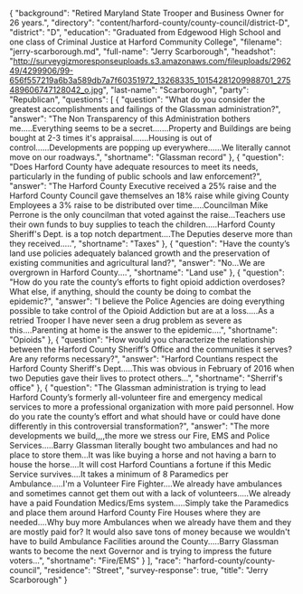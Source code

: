 {
  "background": "Retired Maryland State Trooper and Business Owner for 26 years.",
  "directory": "content/harford-county/county-council/district-D",
  "district": "D",
  "education": "Graduated from Edgewood High School and one class of Criminal Justice at Harford Community College",
  "filename": "jerry-scarborough.md",
  "full-name": "Jerry Scarborough",
  "headshot": "http://surveygizmoresponseuploads.s3.amazonaws.com/fileuploads/296249/4299906/99-656f557219a6b3a589db7a7f60351972_13268335_10154281209988701_275489606747128042_o.jpg",
  "last-name": "Scarborough",
  "party": "Republican",
  "questions": [
    {
      "question": "What do you consider the greatest accomplishments and failings of the Glassman administration?",
      "answer": "The Non Transparency of this Administration bothers me.....Everything seems to be a secret.......Property and Buildings are being bought at 2-3 times it's appraisal.......Housing is out of control......Developments are popping up everywhere......We literally cannot move on our roadways.",
      "shortname": "Glassman record"
    },
    {
      "question": "Does Harford County have adequate resources to meet its needs, particularly in the funding of public schools and law enforcement?",
      "answer": "The Harford County Executive received a 25% raise and the Harford County Council gave themselves an 18% raise while giving County Employees a 3% raise to be distributed over time.....Councilman Mike Perrone is the only councilman that voted against the raise...Teachers use their own funds to buy supplies to teach the children.....Harford County Sheriff's Dept. is a top notch department....The Deputies deserve more than they received.....",
      "shortname": "Taxes"
    },
    {
      "question": "Have the county’s land use policies adequately balanced growth and the preservation of existing communities and agricultural land?",
      "answer": "No...We are overgrown in Harford County....",
      "shortname": "Land use"
    },
    {
      "question": "How do you rate the county’s efforts to fight opioid addiction overdoses? What else, if anything, should the county be doing to combat the epidemic?",
      "answer": "I believe the Police Agencies are doing everything possible to take control of the Opioid Addiction but are at a loss.....As a retried Trooper I have never seen a drug problem as severe as this....Parenting at home is the answer to the epidemic....",
      "shortname": "Opioids"
    },
    {
      "question": "How would you characterize the relationship between the Harford County Sheriff’s Office and the communities it serves? Are any reforms necessary?",
      "answer": "Harford Countians respect the Harford County Sheriff's Dept.....This was obvious in February of 2016 when two Deputies gave their lives to protect others...",
      "shortname": "Sherrif's office"
    },
    {
      "question": "The Glassman administration is trying to lead Harford County’s formerly all-volunteer fire and emergency medical services to more a professional organization with more paid personnel. How do you rate the county’s effort and what should have or could have done differently in this controversial transformation?",
      "answer": "The more developments we build,,,,the more we stress our Fire, EMS and Police Services.....Barry Glassman literally bought two ambulances and had no place to store them...It was like buying a horse and not having a barn to house the horse....It will cost Harford Countians a fortune if this Medic Service survives....It takes a minimum of 8 Paramedics per Ambulance.....I'm a Volunteer Fire Fighter....We already have ambulances and sometimes cannot get them out with a lack of volunteers.....We already have a paid Foundation Medics/Ems system.....Simply take the Paramedics and place them around Harford County Fire Houses where they are needed....Why buy more Ambulances when we already have them and they are mostly paid for?  It would also save tons of money because we wouldn't have to build Ambulance Facilities around the County.....Barry Glassman wants to become the next Governor and is trying to impress the future voters...",
      "shortname": "Fire/EMS"
    }
  ],
  "race": "harford-county/county-council",
  "residence": "Street",
  "survey-response": true,
  "title": "Jerry Scarborough"
}
